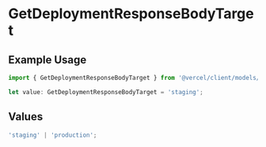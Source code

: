 # GetDeploymentResponseBodyTarget

## Example Usage

```typescript
import { GetDeploymentResponseBodyTarget } from '@vercel/client/models/operations';

let value: GetDeploymentResponseBodyTarget = 'staging';
```

## Values

```typescript
'staging' | 'production';
```
